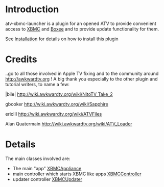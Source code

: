 # Introduction #

atv-xbmc-launcher is a plugin for an opened ATV to provide convenient access to [XBMC](http://www.xbmc.org) and [Boxee](http://www.boxee.tv) and to provide update functionality for them.

See [Installation](Installation.md) for details on how to install this plugin

# Credits #
..go to all those involved in Apple TV fixing and to the community around http://awkwardtv.org !
A big thank you especially to the other plugin and tutorial writers, to name a few:

|bile| http://wiki.awkwardtv.org/wiki/NitoTV_Take_2

gbooker http://wiki.awkwardtv.org/wiki/Sapphire

ericIII http://wiki.awkwardtv.org/wiki/ATVFiles

Alan Quatermain http://wiki.awkwardtv.org/wiki/ATV_Loader

# Details #

The main classes involved are:
  * The main "app" [XBMCAppliance](XBMCAppliance.md)
  * main controller which starts XBMC like apps [XBMCController](XBMCController.md)
  * updater controller [XBMCUpdater](XBMCUpdater.md)